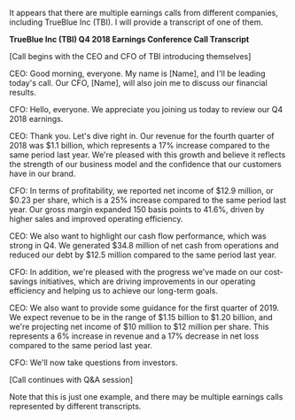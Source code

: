 It appears that there are multiple earnings calls from different companies, including TrueBlue Inc (TBI). I will provide a transcript of one of them.

**TrueBlue Inc (TBI) Q4 2018 Earnings Conference Call Transcript**

[Call begins with the CEO and CFO of TBI introducing themselves]

CEO: Good morning, everyone. My name is [Name], and I'll be leading today's call. Our CFO, [Name], will also join me to discuss our financial results.

CFO: Hello, everyone. We appreciate you joining us today to review our Q4 2018 earnings.

CEO: Thank you. Let's dive right in. Our revenue for the fourth quarter of 2018 was $1.1 billion, which represents a 17% increase compared to the same period last year. We're pleased with this growth and believe it reflects the strength of our business model and the confidence that our customers have in our brand.

CFO: In terms of profitability, we reported net income of $12.9 million, or $0.23 per share, which is a 25% increase compared to the same period last year. Our gross margin expanded 150 basis points to 41.6%, driven by higher sales and improved operating efficiency.

CEO: We also want to highlight our cash flow performance, which was strong in Q4. We generated $34.8 million of net cash from operations and reduced our debt by $12.5 million compared to the same period last year.

CFO: In addition, we're pleased with the progress we've made on our cost-savings initiatives, which are driving improvements in our operating efficiency and helping us to achieve our long-term goals.

CEO: We also want to provide some guidance for the first quarter of 2019. We expect revenue to be in the range of $1.15 billion to $1.20 billion, and we're projecting net income of $10 million to $12 million per share. This represents a 6% increase in revenue and a 17% decrease in net loss compared to the same period last year.

CFO: We'll now take questions from investors.

[Call continues with Q&A session]

Note that this is just one example, and there may be multiple earnings calls represented by different transcripts.